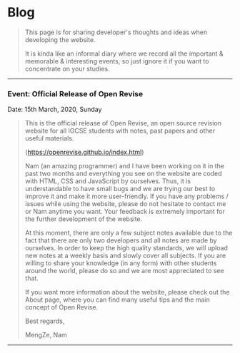 # Blog

> This page is for sharing developer's thoughts and ideas when developing the website.
>
> It is kinda like an informal diary where we record all the important & memorable & interesting events, so just ignore it if you want to concentrate on your studies.

---

### Event: Official Release of Open Revise

Date: 15th March, 2020, Sunday

> This is the official release of Open Revise, an open source revision website for all IGCSE students with notes, past papers and other useful materials.
>
> (https://openrevise.github.io/index.html)
>
> Nam (an amazing programmer) and I have been working on it in the past two months and everything you see on the website are coded with HTML, CSS and JavaScript by ourselves. Thus, it is understandable to have small bugs and we are trying our best to improve it and make it more user-friendly. If you have any problems / issues while using the website, please do not hesitate to contact me or Nam anytime you want. Your feedback is extremely important for the further development of the website.
>
> At this moment, there are only a few subject notes available due to the fact that there are only two developers and all notes are made by ourselves. In order to keep the high quality standards, we will upload new notes at a weekly basis and slowly cover all subjects. If you are willing to share your knowledge (in any form) with other students around the world, please do so and we are most appreciated to see that.
>
> If you want more information about the website, please check out the About page, where you can find many useful tips and the main concept of Open Revise.
>
> Best regards,
>
> MengZe, Nam

---

